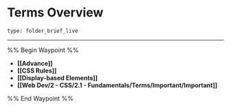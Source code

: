 # Terms Overview
 
```ccard
type: folder_brief_live
```
 
---

%% Begin Waypoint %%
- **[[Advance]]**
- **[[CSS Rules]]**
- **[[Display-based Elements]]**
- **[[Web Dev/2 - CSS/2.1 - Fundamentals/Terms/Important/Important]]**

%% End Waypoint %%